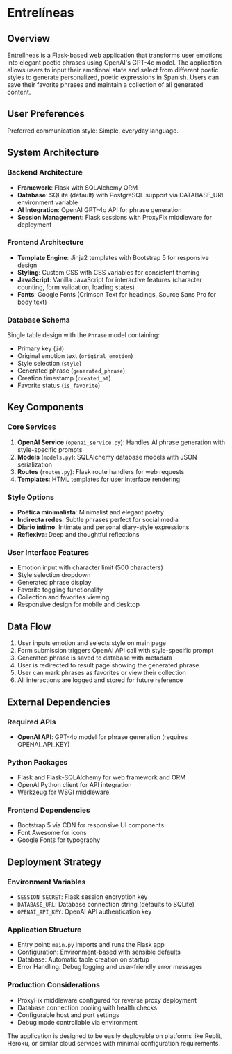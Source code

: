 # Entrelíneas

## Overview

Entrelíneas is a Flask-based web application that transforms user emotions into elegant poetic phrases using OpenAI's GPT-4o model. The application allows users to input their emotional state and select from different poetic styles to generate personalized, poetic expressions in Spanish. Users can save their favorite phrases and maintain a collection of all generated content.

## User Preferences

Preferred communication style: Simple, everyday language.

## System Architecture

### Backend Architecture
- **Framework**: Flask with SQLAlchemy ORM
- **Database**: SQLite (default) with PostgreSQL support via DATABASE_URL environment variable
- **AI Integration**: OpenAI GPT-4o API for phrase generation
- **Session Management**: Flask sessions with ProxyFix middleware for deployment

### Frontend Architecture
- **Template Engine**: Jinja2 templates with Bootstrap 5 for responsive design
- **Styling**: Custom CSS with CSS variables for consistent theming
- **JavaScript**: Vanilla JavaScript for interactive features (character counting, form validation, loading states)
- **Fonts**: Google Fonts (Crimson Text for headings, Source Sans Pro for body text)

### Database Schema
Single table design with the `Phrase` model containing:
- Primary key (`id`)
- Original emotion text (`original_emotion`)
- Style selection (`style`)
- Generated phrase (`generated_phrase`)
- Creation timestamp (`created_at`)
- Favorite status (`is_favorite`)

## Key Components

### Core Services
1. **OpenAI Service** (`openai_service.py`): Handles AI phrase generation with style-specific prompts
2. **Models** (`models.py`): SQLAlchemy database models with JSON serialization
3. **Routes** (`routes.py`): Flask route handlers for web requests
4. **Templates**: HTML templates for user interface rendering

### Style Options
- **Poética minimalista**: Minimalist and elegant poetry
- **Indirecta redes**: Subtle phrases perfect for social media
- **Diario íntimo**: Intimate and personal diary-style expressions
- **Reflexiva**: Deep and thoughtful reflections

### User Interface Features
- Emotion input with character limit (500 characters)
- Style selection dropdown
- Generated phrase display
- Favorite toggling functionality
- Collection and favorites viewing
- Responsive design for mobile and desktop

## Data Flow

1. User inputs emotion and selects style on main page
2. Form submission triggers OpenAI API call with style-specific prompt
3. Generated phrase is saved to database with metadata
4. User is redirected to result page showing the generated phrase
5. User can mark phrases as favorites or view their collection
6. All interactions are logged and stored for future reference

## External Dependencies

### Required APIs
- **OpenAI API**: GPT-4o model for phrase generation (requires OPENAI_API_KEY)

### Python Packages
- Flask and Flask-SQLAlchemy for web framework and ORM
- OpenAI Python client for API integration
- Werkzeug for WSGI middleware

### Frontend Dependencies
- Bootstrap 5 via CDN for responsive UI components
- Font Awesome for icons
- Google Fonts for typography

## Deployment Strategy

### Environment Variables
- `SESSION_SECRET`: Flask session encryption key
- `DATABASE_URL`: Database connection string (defaults to SQLite)
- `OPENAI_API_KEY`: OpenAI API authentication key

### Application Structure
- Entry point: `main.py` imports and runs the Flask app
- Configuration: Environment-based with sensible defaults
- Database: Automatic table creation on startup
- Error Handling: Debug logging and user-friendly error messages

### Production Considerations
- ProxyFix middleware configured for reverse proxy deployment
- Database connection pooling with health checks
- Configurable host and port settings
- Debug mode controllable via environment

The application is designed to be easily deployable on platforms like Replit, Heroku, or similar cloud services with minimal configuration requirements.